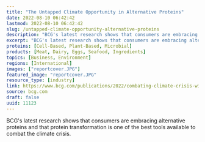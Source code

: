 ```yaml
---
title: "The Untapped Climate Opportunity in Alternative Proteins"
date: 2022-08-10 06:42:42
lastmod: 2022-08-10 06:42:42
slug: /untapped-climate-opportunity-alternative-proteins
description: "BCG's latest research shows that consumers are embracing alternative proteins and that protein transformation is one of the best tools available to combat the climate crisis."
excerpt: "BCG's latest research shows that consumers are embracing alternative proteins and that protein transformation is one of the best tools available to combat the climate crisis."
proteins: [Cell-Based, Plant-Based, Microbial]
products: [Meat, Dairy, Eggs, Seafood, Ingredients]
topics: [Business, Environment]
regions: [International]
images: ["reportcover.JPG"]
featured_image: "reportcover.JPG"
resource_type: [industry]
link: https://www.bcg.com/publications/2022/combating-climate-crisis-with-alternative-protein
source: bcg.com
draft: false
uuid: 11123
---
```

BCG\'s latest research shows that consumers are embracing alternative
proteins and that protein transformation is one of the best tools
available to combat the climate crisis.
